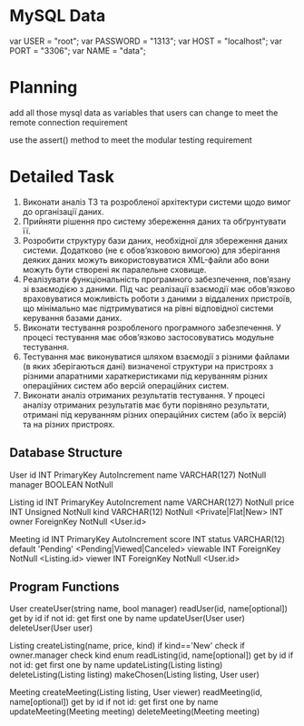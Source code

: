 # MySQL Data

var USER = "root";
var PASSWORD = "1313";
var HOST = "localhost";
var PORT = "3306";
var NAME = "data";

# Planning

add all those mysql data as variables that users can change to meet the remote connection requirement

use the assert() method to meet the modular testing requirement

# Detailed Task

1. Виконати аналіз ТЗ та розробленої архітектури системи щодо вимог до організації даних.
2. Прийняти рішення про систему збереження даних та обґрунтувати її.
3. Розробити структуру бази даних, необхідної для збереження даних системи. Додатково (не є обов’язковою вимогою) для зберігання деяких даних можуть використовуватися XML-файли або вони можуть бути створені як паралельне сховище.
4. Реалізувати функціональність програмного забезпечення, пов’язану зі взаємодією з даними. Під час реалізації взаємодії має обов’язково враховуватися можливість роботи з даними з віддалених пристроїв, що мінімально має підтримуватися на рівні відповідної системи керування базами даних.
5. Виконати тестування розробленого програмного забезпечення. У процесі тестування має обов’язково застосовуватись модульне тестування.
6. Тестування має виконуватися шляхом взаємодії з різними файлами (в яких зберігаються дані) визначеної структури на пристроях з різними апаратними хараткеристиками під керуванням різних операційних систем або версій операційних систем.
7. Виконати аналіз отриманих результатів тестування. У процесі аналізу отриманих результатів має бути порівняно результати, отримані під керуванням різних операційних систем (або їх версій) та на різних пристроях.

## Database Structure 

User
  id INT PrimaryKey AutoIncrement
  name VARCHAR(127) NotNull
  manager BOOLEAN NotNull

Listing
  id INT PrimaryKey AutoIncrement
  name VARCHAR(127) NotNull
  price INT Unsigned NotNull
  kind VARCHAR(12) NotNull <Private|Flat|New>
  INT owner ForeignKey NotNull <User.id>

Meeting
  id INT PrimaryKey AutoIncrement
  score INT
  status VARCHAR(12) default 'Pending' <Pending|Viewed|Canceled>
  viewable INT ForeignKey NotNull <Listing.id>
  viewer INT ForeignKey NotNull <User.id>

## Program Functions 

User
  createUser(string name, bool manager)
  readUser(id, name[optional])
    get by id
    if not id: get first one by name 
  updateUser(User user)
  deleteUser(User user)

Listing
  createListing(name, price, kind)
    if kind=='New' check if owner.manager
    check kind enum
  readListing(id, name[optional])
    get by id 
    if not id: get first one by name 
  updateListing(Listing listing)
  deleteListing(Listing listing)
  makeChosen(Listing listing, User user)

Meeting
  createMeeting(Listing listing, User viewer)
  readMeeting(id, name[optional])
    get by id
    if not id: get first one by name 
  updateMeeting(Meeting meeting)
  deleteMeeting(Meeting meeting)

